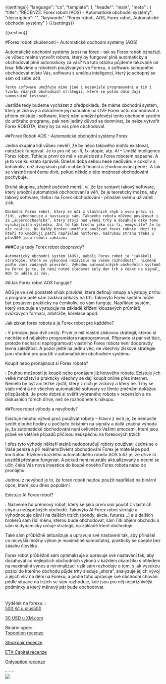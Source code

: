 {{settings}}
  "language": "cs",
  "template": 1,
  "header": "main",
  "meta" : {
    "title": "RECENZE: Forex roboti (AOS) - Automatické obchodní systémy",
    "description": "",
    "keywords": "Forex roboti, AOS, Forex robot, Automatické obchodní systémy"
  }
{{/settings}}

<div class="row">
<div class="col-md-9" role="main" markdown="1">

{{section}}

#Forex roboti zkušenosti - Automatické obchodní systémy (AOS)

 

Automatické obchodní systémy (aos) na forex - tak se Forex roboti označují. Je vůbec reálné vytvořit robota, který by fungoval plně automaticky a obchodoval plně automaticky za vás? Na tuto otázku půjdeme takzvaně od lesa. Mluvíme o robotech používaných ve Forexu, o softwaru schopného obchodovat místo Vás, softwaru s umělou inteligencí, který je schopný se sám od sebe učit.     

    Tento software umožňuje mimo jiné i nezávislé programování a tím i tvorbu různých obchodních strategií, které se potom dále dají samostatně testovat. 

Jestliže tedy budeme vycházet z předpokladu, že máme obchodní systém, který je ziskový a dokážeme jej manuálně na LIVE Forex účtu obchodovat a přitom existuje i software, který nám umožní převést tento obchodní systém do určitého programu, pak není jediný důvod se domnívat, že nelze vytvořit Forex ROBOTA, který by za vás plně obchodoval.

##Forex Roboti AOS - Automatické obchodní systémy Forex

Jedna skupina lidí vůbec nevěří, že by něco takového mohlo existovat, natožpak fungovat. Je to pro ně sci-fi, fx-utopie, atp. AI – Umělá inteligence Forex robot. Tohle je první co mě v souvislosti s Forex robotem napadne. A je to vcelku vzato správně. Dnešní doba sebou nese nedůvěru v cokoliv a kohokoliv, což dvojnásob platí v oblasti financí a zhodnocování peněz. A tak se vlastně není čemu divit, pokud někdo o této možnosti obchodování pochybuje. 

Druhá skupina, zřejmě početně menší, ví, že lze sestavit takový software, který umožní automatické obchodování a věří, že je teoreticky možné, aby takový software, třeba i na Forex obchodování - přinášel svému uživateli zisk.
 
    Obchodní Forex robot, který se učí z vlastních chyb a svou práci si řídí, vyhodnocuje a nastavuje sám. Takového robota můžeme považovat i za „superobchodníka“, který stojí nad všemi trhy a dosahuje díky tomu vynikajících výsledku. Zní to tak trochu jako sci-fi, nemyslíte? Je to ale realita. Ne každý broker umožňuje používat forex roboty. Mezi ty kteří to umožňují patří například hotforex, nadruhou stranu třeba u plus500 jsou roboti zakázaní
 
###Co je tedy Forex robot doopravdy?

    Automatický obchodní systém (AOS), neboli Forex robot je "jakákoli strategie, která se vykonává nezávisle na vašem rozhodnutí", nicméně podle vámi zadaných pravidel. Výhodou automatických obchodních systémů na Forex je to, že není nutné sledovat celý den trh a čekat na signál, AOS to udělá za vás.

##Jak Forex robot AOS funguje?

AOS je ve své podstatě shluk pravidel, která definují vstupy a výstupy z trhu a program poté sám zadává příkazy na trh. Takovýto Forex systém může být postaven prakticky na čemkoliv, co vám funguje. Například systém, který vstupuje a vystupuje na základě křížení klouzavých průměrů, svíčkových formací, arbitráže, korelace apod.



Jak získat forex robota  a je Forex robot pro každého?

:    V principu jsou dvě cesty. První je mít vlastní ziskovou strategii, kterou si necháte od nějakého programátora naprogramovat.  Připravte si pár set tisíc, protože nechat si naprogramovat vlastního Forex robota není doopravdy levná záležitost. A pozor ještě na jednu věc, ne všechny ziskové strategie jsou vhodné pro použití v automatickém obchodním systému.
 
Koupit nebo pronajmout si Forex robota?

:    Druhou možností je koupě nebo pronájem již hotového robota. Existuje jich velké množství a prakticky všechny se dají koupit online přes internet. Nemělo by být ani těžké zjistit, který z nich je ziskový a který ne. Trhy se stále mění a ne všechny automatické softwary se těmto změnám dokážou přizpůsobit. Je proto dobré si ověřit vybraného robota v recenzích a na diskusních fórech dříve, než se rozhodnete k nákupu.
 

##Forex robot výhody a nevýhody?

Existuje mnoho výhod proč používat roboty – hlavní z nich je, že nemusíte sedět dlouhé hodiny u počítače čekáním na signály a další značná výhoda je, že automatické obchodování není ovlivněno Vašimi emocemi, které jsou právě ve většině případů příčinou neúspěchu na forexových trzích.
 
I přes tyto výhody někteří stejně nedoporučují roboty používat. Jedná se o Vaše peníze a při reálném(živém) obchodování Forex je máte lépe pod kontrolou. Rizikem každého automatického robota AOS totiž je, že dříve či později přestane fungovat. A pokud není neustále aktualizovaný a neumí se učit, čeká Vás nová investice do koupě nového Forex robota nebo do pronájmu.
 
Jednou z nevýhod je to, že forex roboti nejdou použít například na binární opce, které jsou dnes populární
 

Existuje AI Forex robot?

:    Nazveme ho prémiový robot, který se jako první umí poučit z vlastních chyb a neúspěšných obchodů. Takovýto AI Forex robot sleduje a vyhodnocuje dění i na dalších trzích (bondy, akcie, futures…) a u dalších brokerů sám řídí měnu, kterou bude obchodovat, sám řídí objem obchodu a sám si dynamicky určuje strategii, na základě které obchoduje. 

Také sám průběžně aktualizuje a upravuje své nastavení tak, aby přinášel co nejvyšší možný výkon je maximálně samostatný, prakticky se obejde bez zásahu člověka .
 
Forex robot průběžně sám optimalizuje a upravuje své nastavení tak, aby dosahoval co nejlepších obchodních výkonů v každém okamžiku s ohledem na maximální výnos a minimalizaci rizik sám rozhoduje o tom, s jak vysokou pozicí do kterého obchodu půjde trhy sleduje „shora“, analyzuje jejich vývoj a jejich vliv na dění na Forexu, a podle toho upravuje své obchodní chování podle situace na trzích se sám rozhoduje, kde jsou pro něj nejpříznivější podmínky a který měnový pár bude obchodovat.




















</div>
<div class="col-md-3" markdown="1">
<div class="well" markdown="1" style="margin-top: 2.5em">

Výdělek na forexu:
:    
[500 Kč u plus500](http://www.forexsrovnavac.cz/plus500 "plus500")

[30 USD u XM.com](http://www.forexsrovnavac.cz/xm-xemarkets-com "XM.com")

Binární opce:
:    
[Topoption recenze](http://www.forexsrovnavac.cz/topoption "TopOption recenze")

[Stockpair recenze](http://www.forexsrovnavac.cz/stockpair "Stockapair recenze")

[ETX Capital recenze](http://www.forexsrovnavac.cz/etx-capital-zkusenosti "ETX Capital recenze")

[Onlyoption recenze](http://www.forexsrovnavac.cz/onlyoption "Onlyoption recenze")


</div>
<div class="container-fluid" markdown="1">
- - -


</div>
<div class="container-fluid" markdown="1">

</div>
<div class="container-fluid" markdown="1">



</div>
<div class="container-fluid" markdown="1">



</div>
<div class="container-fluid" markdown="1">
<a href="http://blog.forexsrovnavac.cz/plus500cz"  target="_blank">
 <img src="http://blog.forexsrovnavac.cz/wp-content/uploads/2014/10/informace.png" width="" height=""/>

</a>

</div>
</div>
</div>
